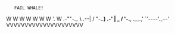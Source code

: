 

       FAIL WHALE!

  W     W      W
  W        W  W     W
                '.  W
    .-""-._     \ \.--|
   /       "-..__) .-'
  |     _         /
  \'-.__,   .__.,'
   `'----'._\--'
  VVVVVVVVVVVVVVVVVVVVV


